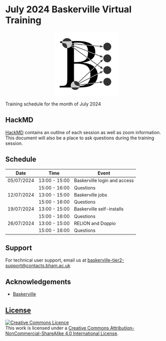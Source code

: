 # July 2024 Baskerville Virtual Training

<center><img src="img/logo.png" alt="baskerville-logo" width="200"/></center>

Training schedule for the month of July 2024

## HackMD

[HackMD](https://hackmd.io/hjrZGy1KT8269nePXQsDyw) contains an outline of each session as well as zoom information. This document will also be a place to ask questions during the training session.

## Schedule


|    Date    |      Time     | Event |
| ---------- | --------------| ----- |
| 05/07/2024 | 13:00 - 15:00 | Baskerville login and access |
|            | 15:00 - 16:00 | Questions |
| 12/07/2024 | 13:00 - 15:00 | Baskerville jobs |
|            | 15:00 - 16:00 | Questions |
| 19/07/2024 | 13:00 - 15:00 | Baskerville self-installs |
|            | 15:00 - 16:00 | Questions |
| 26/07/2024 | 13:00 - 15:00 | RELION and Doppio |
|            | 15:00 - 16:00 | Questions |

## Support

For technical user support, email us at [baskerville-tier2-support@contacts.bham.ac.uk](mailto:baskerville-tier2-support@contacts.bham.ac.uk)

## Acknowledgements

* [Baskerville](https://github.com/baskerville-hpc)

## [License](LICENSE.md)

<a rel="license" href="http://creativecommons.org/licenses/by-nc-sa/4.0/"><img alt="Creative Commons Licence" style="border-width:0" src="https://i.creativecommons.org/l/by-nc-sa/4.0/88x31.png" /></a><br />This work is licensed under a <a rel="license" href="http://creativecommons.org/licenses/by-nc-sa/4.0/">Creative Commons Attribution-NonCommercial-ShareAlike 4.0 International License</a>.
